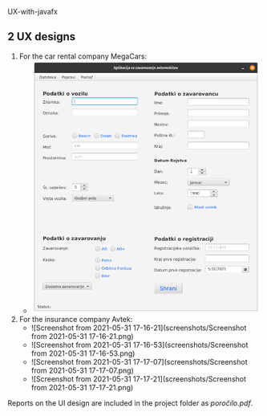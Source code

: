 UX-with-javafx

## 2 UX designs

1. For the car rental company MegaCars:
   - ![Screenshot from 2021-05-31 17-15-12](https://raw.githubusercontent.com/gapizaver/UX-with-javafx/master/screenshots/Screenshot%20from%202021-05-31%2017-15-12.png)
2. For the insurance company Avtek:
   - ![Screenshot from 2021-05-31 17-16-21](screenshots/Screenshot from 2021-05-31 17-16-21.png)
   - ![Screenshot from 2021-05-31 17-16-53](screenshots/Screenshot from 2021-05-31 17-16-53.png)
   - ![Screenshot from 2021-05-31 17-17-07](screenshots/Screenshot from 2021-05-31 17-17-07.png)
   - ![Screenshot from 2021-05-31 17-17-21](screenshots/Screenshot from 2021-05-31 17-17-21.png)

Reports on the UI design are included in the project folder as *poročilo.pdf*.

